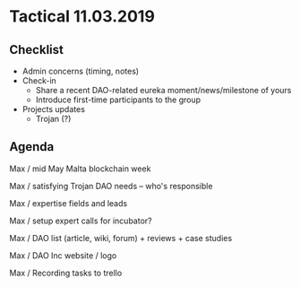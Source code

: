 # Tactical 11.03.2019

## Checklist

* Admin concerns \(timing, notes\)
* Check-in
  * Share a recent DAO-related eureka moment/news/milestone of yours
  * Introduce first-time participants to the group
* Projects updates
  * Trojan \(?\)

## Agenda

Max / mid May Malta blockchain week

Max / satisfying Trojan DAO needs – who's responsible

Max / expertise fields and leads

Max / setup expert calls for incubator?

Max / DAO list \(article, wiki, forum\) + reviews + case studies

Max / DAO Inc website / logo

Max / Recording tasks to trello

